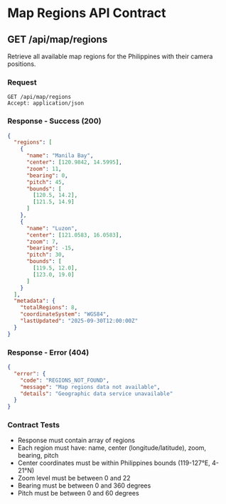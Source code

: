 # Map Regions API Contract

## GET /api/map/regions

Retrieve all available map regions for the Philippines with their camera positions.

### Request

```
GET /api/map/regions
Accept: application/json
```

### Response - Success (200)

```json
{
  "regions": [
    {
      "name": "Manila Bay",
      "center": [120.9842, 14.5995],
      "zoom": 11,
      "bearing": 0,
      "pitch": 45,
      "bounds": [
        [120.5, 14.2],
        [121.5, 14.9]
      ]
    },
    {
      "name": "Luzon",
      "center": [121.0583, 16.0583],
      "zoom": 7,
      "bearing": -15,
      "pitch": 30,
      "bounds": [
        [119.5, 12.0],
        [123.0, 19.0]
      ]
    }
  ],
  "metadata": {
    "totalRegions": 8,
    "coordinateSystem": "WGS84",
    "lastUpdated": "2025-09-30T12:00:00Z"
  }
}
```

### Response - Error (404)

```json
{
  "error": {
    "code": "REGIONS_NOT_FOUND",
    "message": "Map regions data not available",
    "details": "Geographic data service unavailable"
  }
}
```

### Contract Tests

- Response must contain array of regions
- Each region must have: name, center (longitude/latitude), zoom, bearing, pitch
- Center coordinates must be within Philippines bounds (119-127°E, 4-21°N)
- Zoom level must be between 0 and 22
- Bearing must be between 0 and 360 degrees
- Pitch must be between 0 and 60 degrees
